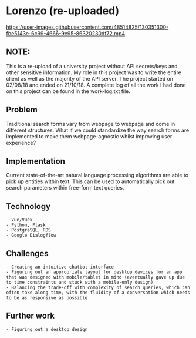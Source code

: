 # Lorenzo (re-uploaded)

https://user-images.githubusercontent.com/48514825/130351300-fbe5143e-6c99-4666-9e95-86320230df72.mp4


## NOTE:
This is a re-upload of a university project without API secrets/keys and other sensitive information. My role in this project was to write the entire client as well as the majority of the API server. The project started on 02/08/18 and ended on 21/10/18. A complete log of all the work I had done on this project can be found in the work-log.txt file.

## Problem
Traditional search forms vary from webpage to webpage and come in different structures. What if we could standardize the way search forms are implemented to make them webpage-agnostic whilst improving user experience?

## Implementation
Current state-of-the-art natural language processing algorithms are able to pick up entities within text. This can be used to automatically pick out search parameters within free-form text queries.

## Technology
	- Vue/Vuex
	- Python, Flask
	- PostgreSQL, RDS
	- Google Dialogflow

## Challenges
	- Creating an intuitive chatbot interface
	- Figuring out an appropriate layout for desktop devices for an app that was designed with mobile/tablet in mind (eventually gave up due to time constraints and stuck with a mobile-only design)
	- Balancing the trade-off with complexity of search queries, which can often take along time, with the fluidity of a conversation which needs to be as responsive as possible

## Further work
    - Figuring out a desktop design
